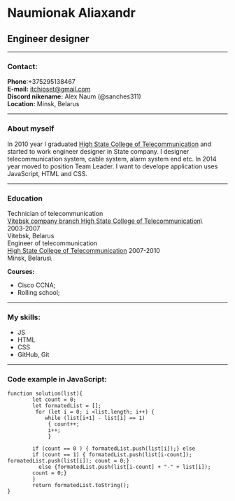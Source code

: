 # Naumionak Aliaxandr 
## Engineer designer
----

### Contact:

**Phone**:+375295138467 \
**E-mail:** itchipset@gmail.com\
**Discord nikename:** Alex Naum (@sanches311)\
**Location:** Minsk, Belarus

___
### About myself
In 2010 year I graduated [High State College of Telecommunication](http://bsac.by/) and started to work engineer designer in State company. I designer telecommunication system, cable system, alarm system end etc. In 2014 year moved to position Team Leader. I want to develope application uses JavaScript, HTML and CSS.
___

### Education
Technician of telecommunication\
[Vitebsk company branch High State College of Telecommunication](https://vfbsac.by/)\  
2003-2007\
Vitebsk, Belarus\
Engineer of telecommunication\
[High State College of Telecommunication](https://vfbsac.by/)
2007-2010\
Minsk, Belarus\

**Courses:**
* Cisco CCNA;
* Rolling school;
___
### My skills:
* JS
* HTML
* CSS
* GitHub, Git
___
### Code example in JavaScript:
```
function solution(list){
        let count = 0;
        let formatedList = [];
         for (let i = 0; i <list.length; i++) {
            while (list[i+1] - list[i] == 1)
             { count++; 
             i++;
             }

        if (count == 0 ) { formatedList.push(list[i]);} else 
        if (count == 1) { formatedList.push(list[i-count]); formatedList.push(list[i]); count = 0;}
          else {formatedList.push(list[i-count] + "-" + list[i]);
        count = 0;}
        }
        return formatedList.toString();
}
```




